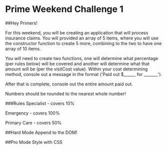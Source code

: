 # Prime Weekend Challenge 1

##Hey Primers!

For this weekend, you will be creating an application that will process insurance claims. You will provided an array of 5 items, where you will use the constructor function to create 5 more, combining to the two to have one array of 10 items.  

You will need to create two functions, one will determine what percentage (per rules below) will be covered and another will determine what that amount will be (per the visitCost value). Within your cost determining method, console out a message in the format ('Paid out $______ for _______'). 

After that is complete, console out the entire amount paid out.

Numbers should be rounded to the nearest whole number!

###Rules
Specialist - covers 10%

Emergency - covers 100%

Primary Care - covers 50%	

##Hard Mode
Append to the DOM!

##Pro Mode
Style with CSS